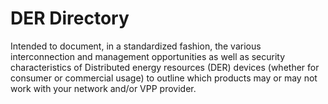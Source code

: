 # DER Directory
Intended to document, in a standardized fashion, the various interconnection and management opportunities as well as security characteristics of Distributed energy resources (DER) devices (whether for consumer or commercial usage) to outline which products may or may not work with your network and/or VPP provider.
